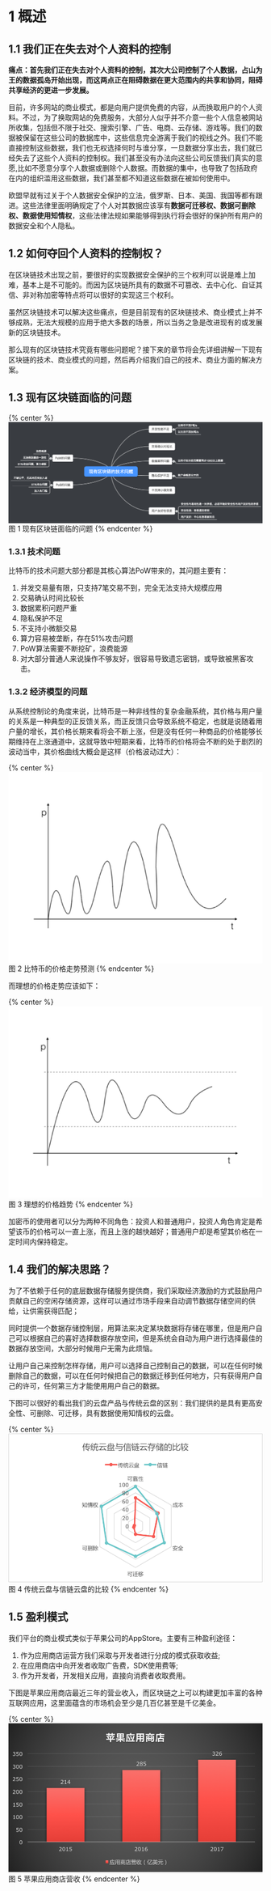 
# 1 概述


## 1.1 我们正在失去对个人资料的控制

**痛点：首先我们正在失去对个人资料的控制，其次大公司控制了个人数据，占山为王的数据孤岛开始出现，而这两点正在阻碍数据在更大范围内的共享和协同，阻碍共享经济的更进一步发展。**

目前，许多网站的商业模式，都是向用户提供免费的内容，从而换取用户的个人资料。不过，为了换取网站的免费服务，大部分人似乎并不介意一些个人信息被网站所收集，包括但不限于社交、搜索引擎、广告、电商、云存储、游戏等。我们的数据被保留在这些公司的数据库中，这些信息完全游离于我们的视线之外。我们不能直接控制这些数据，我们也无权选择何时与谁分享，一旦数据分享出去，我们就已经失去了这些个人资料的控制权。我们甚至没有办法向这些公司反馈我们真实的意愿,比如不愿意分享个人数据或删除个人数据。而数据的集中，也导致了包括政府在内的组织滥用这些数据，我们甚至都不知道这些数据在被如何使用中。

欧盟早就有过关于个人数据安全保护的立法，俄罗斯、日本、美国、我国等都有跟进。这些法律里面明确规定了个人对其数据应该享有**数据可迁移权、数据可删除权、数据使用知情权**，这些法律法规如果能够得到执行将会很好的保护所有用户的数据安全和个人隐私。

## 1.2 如何夺回个人资料的控制权？

在区块链技术出现之前，要很好的实现数据安全保护的三个权利可以说是难上加难，基本上是不可能的。而因为区块链所具有的数据不可篡改、去中心化、自证其信、非对称加密等特点将可以很好的实现这三个权利。

虽然区块链技术可以解决这些痛点，但是目前现有的区块链技术、商业模式上并不够成熟，无法大规模的应用于绝大多数的场景，所以当务之急是改进现有的或发展新的区块链技术。

那么现有的区块链技术究竟有哪些问题呢？接下来的章节将会先详细讲解一下现有区块链的技术、商业模式的问题，然后再介绍我们自己的技术、商业方面的解决方案。

## 1.3	现有区块链面临的问题

{% center %}
<img src="./imgs/1.png" align="center" alt="图 1 现有区块链面临的问题" />
图 1 现有区块链面临的问题
{% endcenter %}


### 1.3.1	技术问题

比特币的技术问题大部分都是其核心算法PoW带来的，其问题主要有：

1.	并发交易量有限，只支持7笔交易不到，完全无法支持大规模应用 
2.	交易确认时间比较长
3.	数据累积问题严重
4.	隐私保护不足
5.	不支持小微额交易
6.	算力容易被垄断，存在51%攻击问题
7.	PoW算法需要不断挖矿，浪费能源
8.	对大部分普通人来说操作不够友好，很容易导致遗忘密钥，或导致被黑客攻击。

### 1.3.2	经济模型的问题

从系统控制论的角度来说，比特币是一种非线性的复杂金融系统，其价格与用户量的关系是一种典型的正反馈关系，而正反馈只会导致系统不稳定，也就是说随着用户量的增长，其价格长期来看将会不断上涨，但是没有任何一种商品的价格能够长期维持在上涨通道中，这就导致中短期来看，比特币的价格将会不断的处于剧烈的波动当中，其价格曲线大概会是这样（价格波动过大）：


{% center %}
<img src="./imgs/img2.png" align="center" alt="图 2 比特币的价格走势预测" />
图 2 比特币的价格走势预测
{% endcenter %}


而理想的价格走势应该如下：


{% center %}
![图 3 理想的价格趋势](./imgs/img3.png)
图 3 理想的价格趋势
{% endcenter %}



加密币的使用者可以分为两种不同角色：投资人和普通用户，投资人角色肯定是希望该币的价格可以一直上涨，而且上涨的越快越好；普通用户却是希望其价格在一定时间内保持稳定。

## 1.4	我们的解决思路？
为了不依赖于任何的底层数据存储服务提供商，我们采取经济激励的方式鼓励用户贡献自己的空闲存储资源，这样可以通过市场手段来自动调节数据存储空间的供给，让供需获得匹配；

同时提供一个数据存储控制层，用算法来决定某块数据将存储在哪里，但是用户自己可以根据自己的喜好选择数据存放空间，但是系统会自动为用户进行选择最佳的数据存放空间，大部分时候用户无需为此烦恼。

让用户自己来控制怎样存储，用户可以选择自己控制自己的数据，可以在任何时候删除自己的数据，可以在任何时候把自己的数据迁移到任何地方，只有获得用户自己的许可，任何第三方才能使用用户自己的数据。

下图可以很好的看出我们的云盘产品与传统云盘的区别：我们提供的是具有更高安全性、可删除、可迁移，具有数据使用知情权的云盘。

{% center %}
![图 4 传统云盘与信链云盘的比较](./imgs/img4.png)
图 4 传统云盘与信链云盘的比较
{% endcenter %}


## 1.5	盈利模式

我们平台的商业模式类似于苹果公司的AppStore。主要有三种盈利途径：

1. 作为应用商店运营方我们采取与开发者进行分成的模式获取收益;
2. 在应用商店中向开发者收取广告费，SDK使用费等;
3. 作为开发者，开发相关应用，直接向消费者收取费用。

下图是苹果应用商店最近三年的营业收入，而区块链之上可以构建更加丰富的各种互联网应用，这里面蕴含的市场机会至少是几百亿甚至是千亿美金。


{% center %}
![图 5 苹果应用商店营收](./imgs/img5.png)
图 5 苹果应用商店营收
{% endcenter %}



